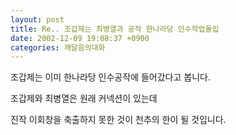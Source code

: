 ```yaml
---
layout: post
title: Re.. 조갑제는 최병열과 공작 한나라당 인수작업돌입
date: 2002-12-09 19:08:37 +0900
categories: 깨달음의대화
---
```

조갑제는 이미 한나라당 인수공작에 들어갔다고 봅니다.
  

  
조갑제와 최병열은 원래 커넥션이 있는데
  

  
진작 이회창을 축출하지 못한 것이 천추의 한이 될 것입니다.